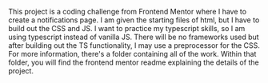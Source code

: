 This project is a coding challenge from Frontend Mentor where I have to create a notifications page. I am given the starting files of html, but I have to build out the CSS and JS. I want to practice my typescript skills, so I am using typescript instead of vanilla JS. There will be no frameworks used but after building out the TS functionality, I may use a preprocessor for the CSS. For more information, there's a folder containing all of the work. Within that folder, you will find the frontend mentor readme explaining the details of the project.

